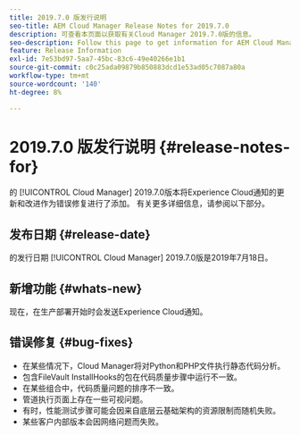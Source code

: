 ```yaml
---
title: 2019.7.0 版发行说明
seo-title: AEM Cloud Manager Release Notes for 2019.7.0
description: 可查看本页面以获取有关Cloud Manager 2019.7.0版的信息。
seo-description: Follow this page to get information for AEM Cloud Manager Release 2019.7.0.
feature: Release Information
exl-id: 7e53bd97-5aa7-45bc-83c6-49e40266e1b1
source-git-commit: c0c25ada09879b850883dcd1e53ad05c7087a80a
workflow-type: tm+mt
source-wordcount: '140'
ht-degree: 8%

---
```


# 2019.7.0 版发行说明 {#release-notes-for}

的 [!UICONTROL Cloud Manager] 2019.7.0版本将Experience Cloud通知的更新和改进作为错误修复进行了添加。 有关更多详细信息，请参阅以下部分。

## 发布日期 {#release-date}

的发行日期 [!UICONTROL Cloud Manager] 2019.7.0版是2019年7月18日。

## 新增功能 {#whats-new}

现在，在生产部署开始时会发送Experience Cloud通知。

## 错误修复 {#bug-fixes}

* 在某些情况下，Cloud Manager将对Python和PHP文件执行静态代码分析。
* 包含FileVault InstallHooks的包在代码质量步骤中运行不一致。
* 在某些组合中，代码质量问题的排序不一致。
* 管道执行页面上存在一些可视问题。
* 有时，性能测试步骤可能会因来自底层云基础架构的资源限制而随机失败。
* 某些客户内部版本会因网络问题而失败。

